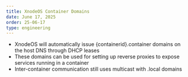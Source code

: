 ```yaml
---
title: XnodeOS Container Domains
date: June 17, 2025
order: 25-06-17
type: engineering
---
```


- XnodeOS will automatically issue {containerid}.container domains on the host DNS through DHCP leases
- These domains can be used for setting up reverse proxies to expose services running in a container
- Inter-container communication still uses multicast with .local domains
